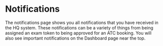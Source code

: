 # Notifications

The notifications page shows you all notifications that you have received in the HQ system. These notifications can be a variety of things from being assigned an exam token to being approved for an ATC booking. You will also see important notifications on the Dashboard page near the top.

